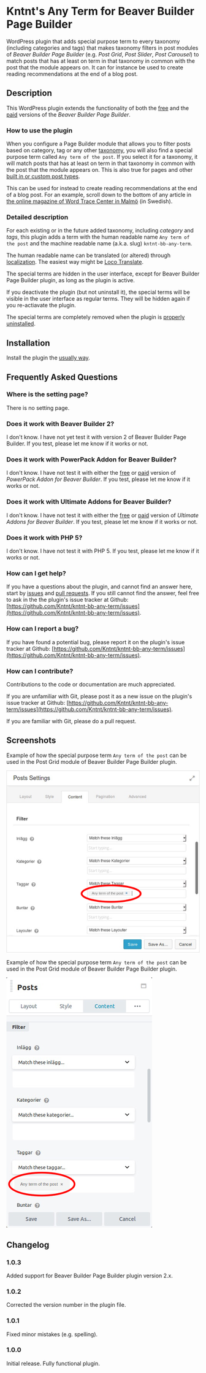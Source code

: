# Kntnt's Any Term for Beaver Builder Page Builder

WordPress plugin that adds special purpose term to every taxonomy (including categories and tags) that makes taxonomy filters in post modules of *Beaver Builder Page Builder* (e.g. *Post Grid*, *Post Slider*, *Post Carousel*) to match posts that has at least on term in that taxonomy in common with the post that the module appears on. It can for instance be used to create reading recommendations at the end of a blog post.

## Description

This WordPress plugin extends the functionality of both the [free](https://wordpress.org/plugins/beaver-builder-lite-version/) and the [paid](https://www.wpbeaverbuilder.com/) versions of the *Beaver Builder Page Builder*.

### How to use the plugin

When you configure a Page Builder module that allows you to filter posts based on category, tag or any other [taxonomy](https://codex.wordpress.org/Taxonomies), you will also find a special purpose term called `Any term of the post`. If you select it for a taxonomy, it will match posts that has at least on term in that taxonomy in common with the post that the module appears on. This is also true for pages and other [built in or custom post types](https://codex.wordpress.org/Post_Types).

This can be used for instead to create reading recommendations at the end of a blog post. For an example, scroll down to the bottom of any article in [the online magazine of Word Trace Center in Malmö](https://www.wtcmalmo.se/magasinet/sex-tips-att-lyckas-internationellt/2599) (in Swedish).

### Detailed description

For each existing or in the future added taxonomy, including *category* and *tags*, this plugin adds a term with the human readable name `Any term of the post` and the machine readable name (a.k.a. slug) `kntnt-bb-any-term`.

The human readable name can be translated (or altered) through [localization](https://developer.wordpress.org/plugins/internationalization/localization/). The easiest way might be [Loco Translate](https://wordpress.org/plugins/loco-translate/).

The special terms are hidden in the user interface, except for Beaver Builder Page Builder plugin, as long as the plugin is active.

If you deactivate the plugin (but not uninstall it), the special terms will be visible in the user interface as regular terms. They will be hidden again if you re-actiavate the plugin.

The special terms are completely removed when the plugin is [properly uninstalled](https://codex.wordpress.org/Managing_Plugins#Uninstalling_Plugins).

## Installation

Install the plugin the [usually way](https://codex.wordpress.org/Managing_Plugins#Installing_Plugins).

## Frequently Asked Questions

### Where is the setting page?

There is no setting page.

### Does it work with Beaver Builder 2?

I don't know. I have not yet test it with version 2 of Beaver Builder Page Builder. If you test, please let me know if it works or not.

### Does it work with PowerPack Addon for Beaver Builder?

I don't know. I have not test it with either the [free](https://wordpress.org/plugins/ultimate-addons-for-beaver-builder-lite/) or [paid](https://wpbeaveraddons.com/) version of *PowerPack Addon for Beaver Builder*. If you test, please let me know if it works or not.

### Does it work with Ultimate Addons for Beaver Builder?

I don't know. I have not test it with either the [free](https://wordpress.org/plugins/powerpack-addon-for-beaver-builder/) or [paid](https://www.ultimatebeaver.com/) version of *Ultimate Addons for Beaver Builder*. If you test, please let me know if it works or not.

### Does it work with PHP 5?

I don't know. I have not test it with PHP 5. If you test, please let me know if it works or not.

### How can I get help?

If you have a questions about the plugin, and cannot find an answer here, start by [issues](https://github.com/Kntnt/kntnt-bb-any-term/issues) and [pull requests](https://github.com/Kntnt/kntnt-bb-any-term/pulls). If you still cannot find the answer, feel free to ask in the the plugin's issue tracker at Github: [https://github.com/Kntnt/kntnt-bb-any-term/issues](https://github.com/Kntnt/kntnt-bb-any-term/issues).

### How can I report a bug?

If you have found a potential bug, please report it on the plugin's issue tracker at Github: [https://github.com/Kntnt/kntnt-bb-any-term/issues](https://github.com/Kntnt/kntnt-bb-any-term/issues).

### How can I contribute?

Contributions to the code or documentation are much appreciated.

If you are unfamiliar with Git, please post it as a new issue on the plugin's issue tracker at Github: [https://github.com/Kntnt/kntnt-bb-any-term/issues](https://github.com/Kntnt/kntnt-bb-any-term/issues).

If you are familiar with Git, please do a pull request.

## Screenshots

Example of how the special purpose term `Any term of the post` can be used in the Post Grid module of Beaver Builder Page Builder plugin.

![](assets/screenshot-1.png)

Example of how the special purpose term `Any term of the post` can be used in the Post Grid module of Beaver Builder Page Builder plugin.

![](assets/screenshot-2.png)

## Changelog

### 1.0.3

Added support for Beaver Builder Page Builder plugin version 2.x.

### 1.0.2

Corrected the version number in the plugin file.

### 1.0.1

Fixed minor mistakes (e.g. spelling).

### 1.0.0

Initial release. Fully functional plugin.
